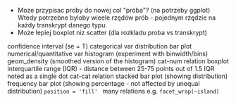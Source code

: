 - Moze przypisac proby do nowej col "próba"? (na potrzeby ggplot)
  Wtedy potrzebne byloby wieele rzędów prób - pojednym rzędzie na każdy
  transkrypt danego typu.
- Może lepiej boxplot niz scatter (dla rozkladu proba vs transkrypt)


confidence interval (se = T)
categorical var distribution
	bar plot
numerical/quantitative var
	histogram (experiment with binwidth/bins)
	geom_density (smoothed version of the histogram)
cat-num relation
	boxplot
		interquartile range (IQR) - distance between 25-75
		points out of 1.5 IQR noted as a single dot
cat-cat relation
	stacked bar plot (showing distribution)
	frequency bar plot (showing percentage - not affected by unequal distribution)
		`position = 'fill' `
many relations
	e.g. `facet_wrap(~island)`

